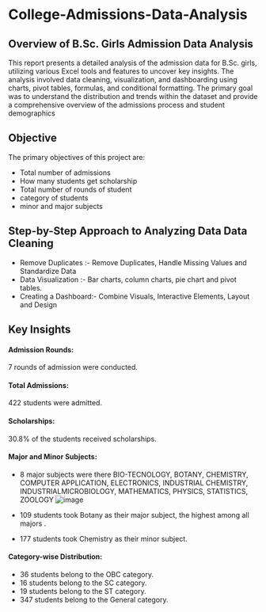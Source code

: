 # College-Admissions-Data-Analysis

## Overview of B.Sc. Girls Admission Data Analysis

This report presents a detailed analysis of the admission data for B.Sc. girls, utilizing various Excel tools and features to uncover key insights. The analysis involved data cleaning, visualization, and dashboarding using charts, pivot tables, formulas, and conditional formatting. The primary goal was to understand the distribution and trends within the dataset and provide a comprehensive overview of the admissions process and student demographics

## Objective

The primary objectives of this project are:
- Total number of admissions
- How many students get scholarship
- Total number of rounds of student
- category of students
- minor and major subjects

## Step-by-Step Approach to Analyzing Data Data Cleaning
- Remove Duplicates :- Remove Duplicates,  Handle Missing Values and Standardize Data
- Data Visualization :- Bar charts, column charts, pie chart and pivot tables.
- Creating a Dashboard:- Combine Visuals, Interactive Elements, Layout and Design

## Key Insights
#### Admission Rounds: 
7 rounds of admission were conducted.
#### Total Admissions: 
422 students were admitted.
#### Scholarships: 
30.8% of the students received scholarships.
#### Major and Minor Subjects: 
- 8 major subjects were there BIO-TECNOLOGY, BOTANY, CHEMISTRY, COMPUTER APPLICATION, ELECTRONICS, INDUSTRIAL CHEMISTRY, INDUSTRIALMICROBIOLOGY, MATHEMATICS, PHYSICS, STATISTICS, ZOOLOGY
![image](https://github.com/anjali-thawani/College-Admissions-Data-Analysis/assets/168136647/a9ec98a1-cd4c-4c6e-9c4c-d89d3f6ffcee)

- 109 students took Botany as their major subject, the highest among all majors .
- 177 students took Chemistry as their minor subject.

#### Category-wise Distribution:
- 36 students belong to the OBC category.
- 16 students belong to the SC category.
- 19 students belong to the ST category.
- 347 students belong to the General category.



